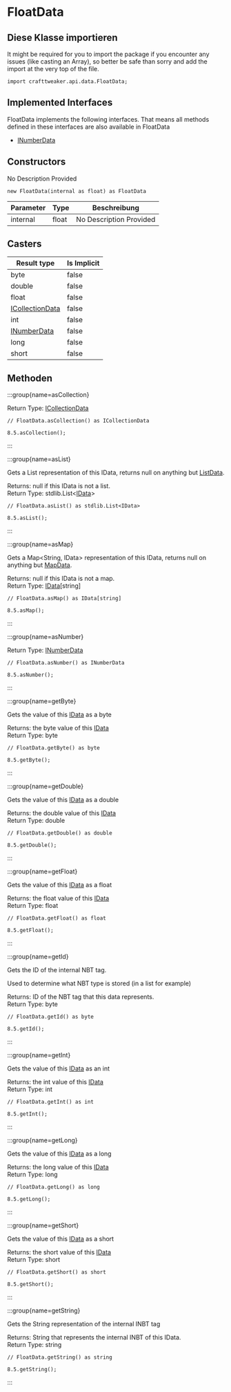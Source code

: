 # FloatData



## Diese Klasse importieren

It might be required for you to import the package if you encounter any issues (like casting an Array), so better be safe than sorry and add the import at the very top of the file.
```zenscript
import crafttweaker.api.data.FloatData;
```


## Implemented Interfaces
FloatData implements the following interfaces. That means all methods defined in these interfaces are also available in FloatData

- [INumberData](/vanilla/api/data/INumberData)

## Constructors

No Description Provided
```zenscript
new FloatData(internal as float) as FloatData
```
| Parameter | Type  | Beschreibung            |
| --------- | ----- | ----------------------- |
| internal  | float | No Description Provided |



## Casters

| Result type                                          | Is Implicit |
| ---------------------------------------------------- | ----------- |
| byte                                                 | false       |
| double                                               | false       |
| float                                                | false       |
| [ICollectionData](/vanilla/api/data/ICollectionData) | false       |
| int                                                  | false       |
| [INumberData](/vanilla/api/data/INumberData)         | false       |
| long                                                 | false       |
| short                                                | false       |

## Methoden

:::group{name=asCollection}

Return Type: [ICollectionData](/vanilla/api/data/ICollectionData)

```zenscript
// FloatData.asCollection() as ICollectionData

8.5.asCollection();
```

:::

:::group{name=asList}

Gets a List<IData> representation of this IData, returns null on anything but [ListData](/vanilla/api/data/ListData).

Returns: null if this IData is not a list.  
Return Type: stdlib.List&lt;[IData](/vanilla/api/data/IData)&gt;

```zenscript
// FloatData.asList() as stdlib.List<IData>

8.5.asList();
```

:::

:::group{name=asMap}

Gets a Map<String, IData> representation of this IData, returns null on anything but [MapData](/vanilla/api/data/MapData).

Returns: null if this IData is not a map.  
Return Type: [IData](/vanilla/api/data/IData)[string]

```zenscript
// FloatData.asMap() as IData[string]

8.5.asMap();
```

:::

:::group{name=asNumber}

Return Type: [INumberData](/vanilla/api/data/INumberData)

```zenscript
// FloatData.asNumber() as INumberData

8.5.asNumber();
```

:::

:::group{name=getByte}

Gets the value of this [IData](/vanilla/api/data/IData) as a byte

Returns: the byte value of this [IData](/vanilla/api/data/IData)  
Return Type: byte

```zenscript
// FloatData.getByte() as byte

8.5.getByte();
```

:::

:::group{name=getDouble}

Gets the value of this [IData](/vanilla/api/data/IData) as a double

Returns: the double value of this [IData](/vanilla/api/data/IData)  
Return Type: double

```zenscript
// FloatData.getDouble() as double

8.5.getDouble();
```

:::

:::group{name=getFloat}

Gets the value of this [IData](/vanilla/api/data/IData) as a float

Returns: the float value of this [IData](/vanilla/api/data/IData)  
Return Type: float

```zenscript
// FloatData.getFloat() as float

8.5.getFloat();
```

:::

:::group{name=getId}

Gets the ID of the internal NBT tag.

 Used to determine what NBT type is stored (in a list for example)

Returns: ID of the NBT tag that this data represents.  
Return Type: byte

```zenscript
// FloatData.getId() as byte

8.5.getId();
```

:::

:::group{name=getInt}

Gets the value of this [IData](/vanilla/api/data/IData) as an int

Returns: the int value of this [IData](/vanilla/api/data/IData)  
Return Type: int

```zenscript
// FloatData.getInt() as int

8.5.getInt();
```

:::

:::group{name=getLong}

Gets the value of this [IData](/vanilla/api/data/IData) as a long

Returns: the long value of this [IData](/vanilla/api/data/IData)  
Return Type: long

```zenscript
// FloatData.getLong() as long

8.5.getLong();
```

:::

:::group{name=getShort}

Gets the value of this [IData](/vanilla/api/data/IData) as a short

Returns: the short value of this [IData](/vanilla/api/data/IData)  
Return Type: short

```zenscript
// FloatData.getShort() as short

8.5.getShort();
```

:::

:::group{name=getString}

Gets the String representation of the internal INBT tag

Returns: String that represents the internal INBT of this IData.  
Return Type: string

```zenscript
// FloatData.getString() as string

8.5.getString();
```

:::


